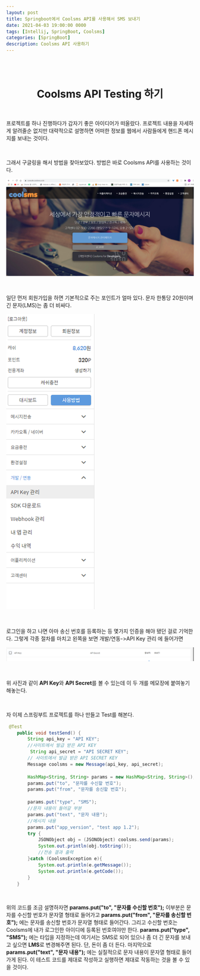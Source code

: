 ```yaml
---
layout: post
title: Springboot에서 Coolsms API를 사용해서 SMS 보내기
date: 2021-04-03 19:00:00 0000
tags: [Intellij, SpringBoot, Coolsms]
categories: [SpringBoot]
description: Coolsms API 사용하기
---
```


<br><br>

# <center>Coolsms API Testing 하기</center>

<br>

프로젝트를 하나 진행하다가 갑자기 좋은 아이디어가 떠올랐다. 프로젝트 내용을 자세하게 알려줄순 없지만 대략적으로 설명하면 어떠한 정보를 웹에서 사람들에게 핸드폰 메시지를 보내는 것이다.

<br>

그래서 구글링을 해서 방법을 찾아보았다. 방법은 바로 Coolsms API를 사용하는 것이다.

![](/images/SpringBoot/post10/2021-04-03-19-16-47.png)

<br>

일단 먼저 회원가입을 하면 기본적으로 주는 포인트가 얼마 있다. 문자 한통당 20원이며 긴 문자(LMS)는 좀 더 비싸다.

![](/images/SpringBoot/post10/2021-04-03-19-21-36.png)

<br>

로그인을 하고 나면 아마 송신 번호를 등록하는 등 몇가지 인증을 해야 됐던 걸로 기억한다. 그렇게 각종 절차를 마치고 왼쪽을 보면 개발/연동->API Key 관리 에 들어가면

![](/images/SpringBoot/post10/2021-04-03-19-22-23.png)

<br>

위 사진과 같이 **API Key**와 **API Secret**를 볼 수 있는데 이 두 개를 메모장에 붙여놓기 해놓는다.

<br>

자 이제 스프링부트 프로젝트를 하나 만들고 Test를 해본다.

```java
 @Test
    public void testSend() {
        String api_key = "API KEY";
        //사이트에서 발급 받은 API KEY
         String api_secret = "API SECRET KEY";
        // 사이트에서 발급 받은 API SECRET KEY
        Message coolsms = new Message(api_key, api_secret);

        HashMap<String, String> params = new HashMap<String, String>();
        params.put("to", "문자를 수신할 번호");
        params.put("from", "문자를 송신할 번호");

        params.put("type", "SMS");
        //문자 내용이 들어갈 부분
        params.put("text", "문자 내용");
        //메시지 내용
        params.put("app_version", "test app 1.2");
        try {
            JSONObject obj = (JSONObject) coolsms.send(params);
            System.out.println(obj.toString());
            //전송 결과 출력
        }catch (CoolsmsException e){
            System.out.println(e.getMessage());
            System.out.println(e.getCode());
        }
    }
```

<br>

위의 코드를 조금 설명하자면 **params.put("to", "문자를 수신할 번호");** 이부분은 문자를 수신할 번호가 문자열 형태로 들어가고 **params.put("from", "문자를 송신할 번호");** 에는 문자를 송신할 번호가 문자열 형태로 들어간다. 그리고 수신할 번호는 Coolsms에 내가 로그인한 아이디에 등록된 번호여야만 한다. **params.put("type", "SMS");** 에는 타입을 지정하는데 여기서는 SMS로 되어 있으나 좀 더 긴 문자를 보내고 싶으면 **LMS**로 변경해주면 된다. 단, 돈이 좀 더 든다. 마지막으로 **params.put("text", "문자 내용");** 에는 실질적으로 문자 내용이 문자열 형태로 들어가게 된다. 이 테스트 코드를 제대로 작성하고 실행하면 제대로 작동하는 것을 볼 수 있을 것이다.
